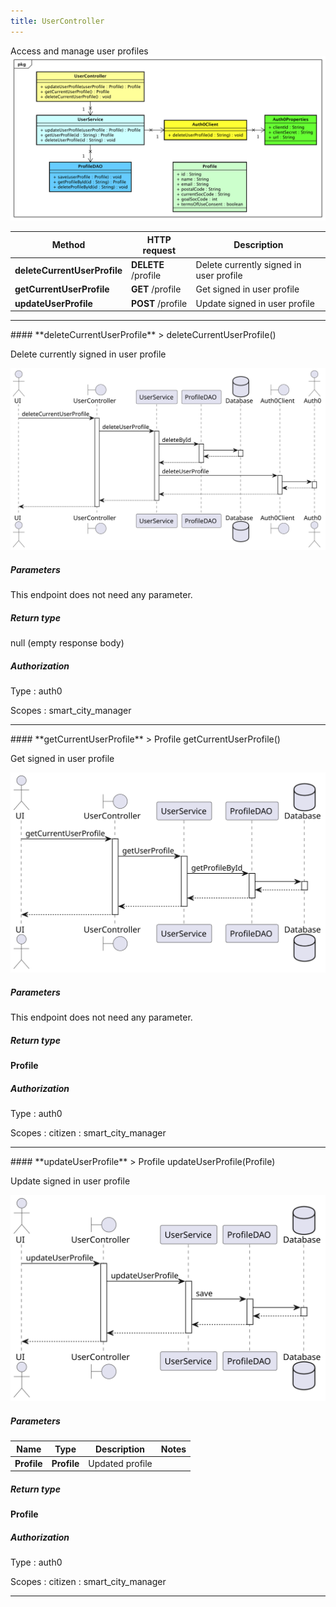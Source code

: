 ```yaml
---
title: UserController
---
```


Access and manage user profiles  ![class diagram](/diagrams/classDiagrams/User.svg) 

| Method | HTTP request | Description |
|------------- | ------------- | -------------|
| **deleteCurrentUserProfile** | **DELETE** /profile | Delete currently signed in user profile |
| **getCurrentUserProfile** | **GET** /profile | Get signed in user profile |
| **updateUserProfile** | **POST** /profile | Update signed in user profile |



<hr/>
#### **deleteCurrentUserProfile**
> deleteCurrentUserProfile()

Delete currently signed in user profile

![sequence diagram](/diagrams/UserController-deleteCurrentUserProfile-sequence.svg)

##### Parameters
This endpoint does not need any parameter.

##### Return type

null (empty response body)

##### Authorization


Type
: auth0

Scopes
: smart_city_manager


<hr/>
#### **getCurrentUserProfile**
> Profile getCurrentUserProfile()

Get signed in user profile

![sequence diagram](/diagrams/UserController-getCurrentUserProfile-sequence.svg)

##### Parameters
This endpoint does not need any parameter.

##### Return type

**Profile**

##### Authorization


Type
: auth0

Scopes
: citizen
: smart_city_manager


<hr/>
#### **updateUserProfile**
> Profile updateUserProfile(Profile)

Update signed in user profile

![sequence diagram](/diagrams/UserController-updateUserProfile-sequence.svg)

##### Parameters

|Name | Type | Description  | Notes |
|------------- | ------------- | ------------- | -------------|
| **Profile** | **Profile**| Updated profile | |

##### Return type

**Profile**

##### Authorization


Type
: auth0

Scopes
: citizen
: smart_city_manager

<hr/>
